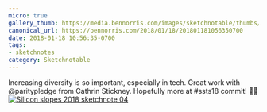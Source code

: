 ```yaml
---
micro: true
gallery_thumb: https://media.bennorris.com/images/sketchnotable/thumbs/silicon-slopes-2018-sketchnote-04.jpg
canonical_url: https://bennorris.com/2018/01/18/201801181056350700
date: 2018-01-18 10:56:35-0700
tags:
- sketchnotes
category: Sketchnotable
---
```


Increasing diversity is so important, especially in tech. Great work with @paritypledge from 
Cathrin Stickney. Hopefully more at #ssts18 commit! ✍🏼 [![Silicon slopes 2018 sketchnote 04](https://media.bennorris.com/images/sketchnotable/silicon-slopes-2018/silicon-slopes-2018-sketchnote-04.jpg)](https://media.bennorris.com/images/sketchnotable/silicon-slopes-2018/silicon-slopes-2018-sketchnote-04.jpg)